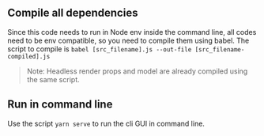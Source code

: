 ## Compile all dependencies

Since this code needs to run in Node env inside the command line, all codes need
to be env compatible, so you need to compile them using babel.
The script to compile is `babel [src_filename].js --out-file [src_filename-compiled].js`

> Note: Headless render props and model are already compiled using the same script.

## Run in command line

Use the script `yarn serve` to run the cli GUI in command line.
